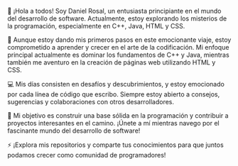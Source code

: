 👋 ¡Hola a todos! Soy Daniel Rosal, un entusiasta principiante en el mundo del desarrollo de software. Actualmente, estoy explorando los misterios de la programación, especialmente en C++, Java, HTML y CSS.

🚀 Aunque estoy dando mis primeros pasos en este emocionante viaje, estoy comprometido a aprender y crecer en el arte de la codificación. Mi enfoque principal actualmente es dominar los fundamentos de C++ y Java, mientras también me aventuro en la creación de páginas web utilizando HTML y CSS.

💻 Mis días consisten en desafíos y descubrimientos, y estoy emocionado por cada línea de código que escribo. Siempre estoy abierto a consejos, sugerencias y colaboraciones con otros desarrolladores.

🌱 Mi objetivo es construir una base sólida en la programación y contribuir a proyectos interesantes en el camino. ¡Únete a mí mientras navego por el fascinante mundo del desarrollo de software!

⚡ ¡Explora mis repositorios y comparte tus conocimientos para que juntos podamos crecer como comunidad de programadores!

